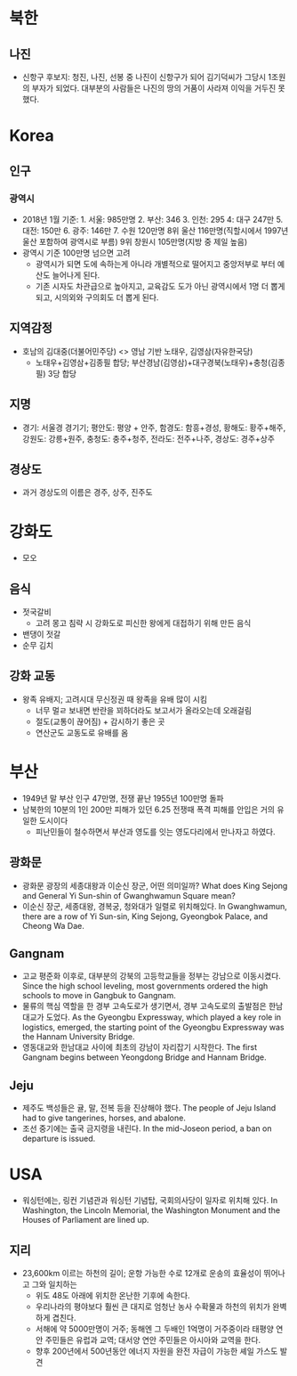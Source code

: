 # 북한
## 나진
* 신항구 후보지: 청진, 나진, 선봉 중  나진이 신항구가 되어 김기덕씨가 그당시 1조원의 부자가 되었다. 대부분의 사람들은 나진의 땅의 거품이 사라져 이익을 거두진 못했다.

# Korea
## 인구
### 광역시
* 2018년 1월 기준: 1. 서울: 985만명 2. 부산: 346 3. 인천: 295 4: 대구 247만 5. 대전: 150만 6. 광주: 146만 7. 수원 120만명 8위 울산 116만명(직할시에서 1997년 울산 포함하여 광역시로 부름) 9위 창원시 105만명(지방 중 제일 높음)
* 광역시 기준 100만명 넘으면 고려
	* 광역시가 되면 도에 속하는게 아니라 개별적으로 떨어지고 중앙저부로 부터 예산도 늘어나게 된다.
	* 기존 시자도 차관급으로 높아지고, 교육감도 도가 아닌 광역시에서 1명 더 뽑게 되고, 시의외와 구의회도 더 뽑게 된다.


## 지역감정
* 호남의 김대중(더불어민주당) <> 영남 기반 노태우, 김영삼(자유한국당)
	* 노태우+김영삼+김종필 합당; 부산경남(김영삼)+대구경북(노태우)+충청(김종필) 3당 합당 

## 지명
* 경기: 서울경 경기기; 평안도: 평양 + 안주, 함경도: 함흥+경성, 황해도: 황주+해주, 강원도: 강릉+원주, 충청도: 충주+청주, 전라도: 전주+나주, 경상도: 경주+상주

## 경상도
* 과거 경상도의 이름은 경주, 상주, 진주도

# 강화도
* 모오

## 음식
* 젓국갈비
	* 고려 몽고 침략 시 강화도로 피신한 왕에게 대접하기 위해 만든 음식
* 밴댕이 젓갈
* 순무 김치

## 강화 교동
* 왕족 유배지; 고려시대 무신정권 때 왕족을 유배 많이 시킴
	* 너무 멀ㄹ 보내면 반란을 꾀하더라도 보고서가 올라오는데 오래걸림
	* 절도(교통이 끊어짐) + 감시하기 좋은 곳
	* 연산군도 교동도로 유배를 옴

# 부산
* 1949년 말 부산 인구 47만명, 전쟁 끝난 1955년 100만명 돌파 
* 남북한의 10분의 1인 200만 피해가 있던 6.25 전쟁때 폭격 피해를 안입은 거의 유일한 도시이다
	* 피난민들이 철수하면서 부산과 영도를 잇는 영도다리에서 만나자고 하였다. 

## 광화문
* 광화문 광장의 세종대왕과 이순신 장군, 어떤 의미일까? What does King Sejong and General Yi Sun-shin of Gwanghwamun Square mean?
* 이순신 장군, 세종대왕, 경복궁, 청와대가 일렬로 위치해있다. In Gwanghwamun, there are a row of Yi Sun-sin, King Sejong, Gyeongbok Palace, and Cheong Wa Dae.

## Gangnam
* 고교 평준화 이후로, 대부분의 강북의 고등학교들을 정부는 강남으로 이동시켰다. Since the high school leveling, most governments ordered the high schools to move in Gangbuk to Gangnam.
* 물류의 핵심 역할을 한 경부 고속도로가 생기면서, 경부 고속도로의 출발점은 한남대교가 도었다.
  As the Gyeongbu Expressway, which played a key role in logistics, emerged, the starting point of the Gyeongbu Expressway was the Hannam University Bridge.
* 영동대교와 한남대교 사이에 최초의 강남이 자리잡기 시작한다. The first Gangnam begins between Yeongdong Bridge and Hannam Bridge.

## Jeju
* 제주도 백성들은 귤, 말, 전복 등을 진상해야 했다. The people of Jeju Island had to give tangerines, horses, and abalone.
* 조선 중기에는 출국 금지령을 내린다. In the mid-Joseon period, a ban on departure is issued.

# USA
* 워싱턴에는, 링컨 기념관과 워싱턴 기념탑, 국회의사당이 일자로 위치해 있다. In Washington, the Lincoln Memorial, the Washington Monument and the Houses of Parliament are lined up.

## 지리
* 23,600km 이르는 하천의 길이; 운항 가능한 수로 12개로 운송의 효율성이 뛰어나고 그와 일치하는 
	* 위도 48도 아래에 위치한 온난한 기후에 속한다.
	* 우리나라의 평야보다 훨씬 큰 대지로 엄청난 농사 수확물과 하천의 위치가 완벽하게 겹친다.
	* 서해에 약 5000만명이 거주; 동해엔 그 두배인 1억명이 거주중이라 태평양 연안 주민들은 유럽과 교역; 대서양 연안 주민들은 아시아와 교역을 한다.
	* 향후 200년에서 500년동안 에너지 자원을 완전 자급이 가능한 셰일 가스도 발견